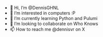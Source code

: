- 👋 Hi, I’m @DennisGHNL
- 👀 I’m interested in computers :P
- 🌱 I’m currently learning Python and Pulumi
- 💞️ I’m looking to collaborate on Who Knows
- 📫 How to reach me @dennisvr on X

<!---
DennisGHNL/DennisGHNL is a ✨ special ✨ repository because its `README.md` (this file) appears on your GitHub profile.
You can click the Preview link to take a look at your changes.
--->
